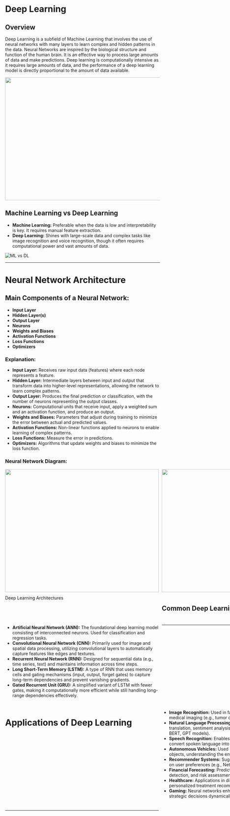 # Deep Learning

## Overview
Deep Learning is a subfield of Machine Learning that involves the use of neural networks with many layers to learn complex and hidden patterns in the data. Neural Networks are inspired by the biological structure and function of the human brain. It is an effective way to process large amounts of data and make predictions. Deep learning is computationally intensive as it requires large amounts of data, and the performance of a deep learning model is directly proportional to the amount of data available.

<img src="https://lh7-us.googleusercontent.com/lD2mGUzyMe9YtPkipb_sVFSy3H0tYtdCf1dEipeXAf3o60rHrpxj3OJblK5hH1tSNmkxDd9fd-z3RvkbX021SPxEVC67NT4AVbIkOM76G6aVv_2b7StWIbikPWy8qJmYjlThxWKODvp4afmpH2A3p4w" style="height:400px; width:700px; " >

## Machine Learning vs Deep Learning
- **Machine Learning:** Preferable when the data is low and interpretability is key. It requires manual feature extraction.
- **Deep Learning:** Shines with large-scale data and complex tasks like image recognition and voice recognition, though it often requires computational power and vast amounts of data.

![ML vs DL](https://www.softwaretestinghelp.com/wp-content/qa/uploads/2019/04/DeepLearning.png)

---

# Neural Network Architecture
## Main Components of a Neural Network:
- **Input Layer**
- **Hidden Layer(s)**
- **Output Layer**
- **Neurons**
- **Weights and Biases**
- **Activation Functions**
- **Loss Functions**
- **Optimizers**

### Explanation:
- **Input Layer:** Receives raw input data (features) where each node represents a feature.
- **Hidden Layer:** Intermediate layers between input and output that transform data into higher-level representations, allowing the network to learn complex patterns.
- **Output Layer:** Produces the final prediction or classification, with the number of neurons representing the output classes.
- **Neurons:** Computational units that receive input, apply a weighted sum and an activation function, and produce an output.
- **Weights and Biases:** Parameters that adjust during training to minimize the error between actual and predicted values.
- **Activation Functions:** Non-linear functions applied to neurons to enable learning of complex patterns.
- **Loss Functions:** Measure the error in predictions.
- **Optimizers:** Algorithms that update weights and biases to minimize the loss function.

### Neural Network Diagram:
<div style="display:grid; grid-template-columns:repeat(2,1fr); gap:10px;">
    <img src="https://som.edu.vn/wp-content/uploads/2023/12/deep-neural-networks-la-gi.png" style="height:400px; width:500px;">
    <img src="https://miro.medium.com/v2/resize:fit:1200/1*qQPpdtR0r1APiEfTqN74aA.png" style="height:400px; width:500px;>
</div>

---

# Deep Learning Architectures

## Common Deep Learning Models:
- **Artificial Neural Network (ANN):** The foundational deep learning model consisting of interconnected neurons. Used for classification and regression tasks.
- **Convolutional Neural Network (CNN):** Primarily used for image and spatial data processing, utilizing convolutional layers to automatically capture features like edges and textures.
- **Recurrent Neural Network (RNN):** Designed for sequential data (e.g., time series, text) and maintains information across time steps.
- **Long Short-Term Memory (LSTM):** A type of RNN that uses memory cells and gating mechanisms (input, output, forget gates) to capture long-term dependencies and prevent vanishing gradients.
- **Gated Recurrent Unit (GRU):** A simplified variant of LSTM with fewer gates, making it computationally more efficient while still handling long-range dependencies effectively.

---

# Applications of Deep Learning
- **Image Recognition:** Used in facial recognition, object detection, and medical imaging (e.g., tumor detection in MRIs).
- **Natural Language Processing (NLP):** Powers applications like language translation, sentiment analysis, chatbots, and text generation (e.g., BERT, GPT models).
- **Speech Recognition:** Enables voice assistants (e.g., Siri, Alexa) to convert spoken language into text and respond accordingly.
- **Autonomous Vehicles:** Used in perception systems for detecting objects, understanding the environment, and making driving decisions.
- **Recommender Systems:** Suggests products, movies, or music based on user preferences (e.g., Netflix, Amazon).
- **Financial Forecasting:** Predicts stock prices, credit scoring, fraud detection, and risk assessment.
- **Healthcare:** Applications in disease diagnosis, drug discovery, personalized treatment recommendations, and medical data analysis.
- **Gaming:** Neural networks enhance game AI by learning to make strategic decisions dynamically.

---
